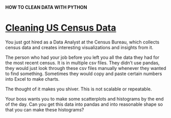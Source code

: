 #### HOW TO CLEAN DATA WITH PYTHON
# [Cleaning US Census Data](https://www.codecademy.com/courses/practical-data-cleaning/projects/data-cleaning-us-census)

You just got hired as a Data Analyst at the Census Bureau, which collects census data and creates interesting visualizations and insights from it.

The person who had your job before you left you all the data they had for the most recent census. 
It is in multiple csv files. 
They didn’t use pandas, they would just look through these csv files manually whenever they wanted to find something. 
Sometimes they would copy and paste certain numbers into Excel to make charts.

The thought of it makes you shiver. 
This is not scalable or repeatable.

Your boss wants you to make some scatterplots and histograms by the end of the day. 
Can you get this data into pandas and into reasonable shape so that you can make these histograms?
